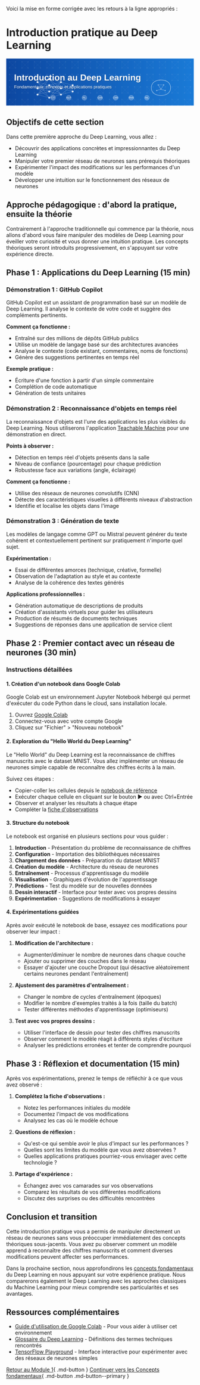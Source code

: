 Voici la mise en forme corrigée avec les retours à la ligne appropriés :
# Introduction pratique au Deep Learning

![Introduction pratique](../images/banner-intro-dl.svg)

## Objectifs de cette section

Dans cette première approche du Deep Learning, vous allez :

 - Découvrir des applications concrètes et impressionnantes du Deep Learning
 - Manipuler votre premier réseau de neurones sans prérequis théoriques
 - Expérimenter l'impact des modifications sur les performances d'un modèle
 - Développer une intuition sur le fonctionnement des réseaux de neurones

## Approche pédagogique : d'abord la pratique, ensuite la théorie

Contrairement à l'approche traditionnelle qui commence par la théorie, nous allons d'abord vous faire manipuler des modèles de Deep Learning pour éveiller votre curiosité et vous donner une intuition pratique. Les concepts théoriques seront introduits progressivement, en s'appuyant sur votre expérience directe.

## Phase 1 : Applications du Deep Learning (15 min)

### Démonstration 1 : GitHub Copilot

GitHub Copilot est un assistant de programmation basé sur un modèle de Deep Learning. Il analyse le contexte de votre code et suggère des compléments pertinents.

**Comment ça fonctionne :**

 - Entraîné sur des millions de dépôts GitHub publics
 - Utilise un modèle de langage basé sur des architectures avancées
 - Analyse le contexte (code existant, commentaires, noms de fonctions)
 - Génère des suggestions pertinentes en temps réel

**Exemple pratique :**

 - Écriture d'une fonction à partir d'un simple commentaire
 - Complétion de code automatique
 - Génération de tests unitaires

### Démonstration 2 : Reconnaissance d'objets en temps réel

La reconnaissance d'objets est l'une des applications les plus visibles du Deep Learning. Nous utiliserons l'application [Teachable Machine](https://teachablemachine.withgoogle.com/) pour une démonstration en direct.

**Points à observer :**

 - Détection en temps réel d'objets présents dans la salle
 - Niveau de confiance (pourcentage) pour chaque prédiction
 - Robustesse face aux variations (angle, éclairage)

**Comment ça fonctionne :**

 - Utilise des réseaux de neurones convolutifs (CNN)
 - Détecte des caractéristiques visuelles à différents niveaux d'abstraction
 - Identifie et localise les objets dans l'image

### Démonstration 3 : Génération de texte

Les modèles de langage comme GPT ou Mistral peuvent générer du texte cohérent et contextuellement pertinent sur pratiquement n'importe quel sujet.

**Expérimentation :**

 - Essai de différentes amorces (technique, créative, formelle)
 - Observation de l'adaptation au style et au contexte
 - Analyse de la cohérence des textes générés

**Applications professionnelles :**

 - Génération automatique de descriptions de produits
 - Création d'assistants virtuels pour guider les utilisateurs
 - Production de résumés de documents techniques
 - Suggestions de réponses dans une application de service client

## Phase 2 : Premier contact avec un réseau de neurones (30 min)

### Instructions détaillées

#### 1. Création d'un notebook dans Google Colab

Google Colab est un environnement Jupyter Notebook hébergé qui permet d'exécuter du code Python dans le cloud, sans installation locale.

1. Ouvrez [Google Colab](https://colab.research.google.com/)
2. Connectez-vous avec votre compte Google
3. Cliquez sur "Fichier" > "Nouveau notebook"

#### 2. Exploration du "Hello World du Deep Learning"

Le "Hello World" du Deep Learning est la reconnaissance de chiffres manuscrits avec le dataset MNIST. Vous allez implémenter un réseau de neurones simple capable de reconnaître des chiffres écrits à la main.

Suivez ces étapes :

 - Copier-coller les cellules depuis le [notebook de référence](ressources/hello-world-dl.md)
 - Exécuter chaque cellule en cliquant sur le bouton ▶️ ou avec Ctrl+Entrée
 - Observer et analyser les résultats à chaque étape
 - Compléter la [fiche d'observations](ressources/fiche-observations.md)

#### 3. Structure du notebook

Le notebook est organisé en plusieurs sections pour vous guider :

1. **Introduction** - Présentation du problème de reconnaissance de chiffres
2. **Configuration** - Importation des bibliothèques nécessaires
3. **Chargement des données** - Préparation du dataset MNIST
4. **Création du modèle** - Architecture du réseau de neurones
5. **Entraînement** - Processus d'apprentissage du modèle
6. **Visualisation** - Graphiques d'évolution de l'apprentissage
7. **Prédictions** - Test du modèle sur de nouvelles données
8. **Dessin interactif** - Interface pour tester avec vos propres dessins
9. **Expérimentation** - Suggestions de modifications à essayer

#### 4. Expérimentations guidées

Après avoir exécuté le notebook de base, essayez ces modifications pour observer leur impact :

1. **Modification de l'architecture :**

     - Augmenter/diminuer le nombre de neurones dans chaque couche
     - Ajouter ou supprimer des couches dans le réseau
     - Essayer d'ajouter une couche Dropout (qui désactive aléatoirement certains neurones pendant l'entraînement)

2. **Ajustement des paramètres d'entraînement :**

     - Changer le nombre de cycles d'entraînement (époques)
     - Modifier le nombre d'exemples traités à la fois (taille du batch)
     - Tester différentes méthodes d'apprentissage (optimiseurs)

3. **Test avec vos propres dessins :**

     - Utiliser l'interface de dessin pour tester des chiffres manuscrits
     - Observer comment le modèle réagit à différents styles d'écriture
     - Analyser les prédictions erronées et tenter de comprendre pourquoi

## Phase 3 : Réflexion et documentation (15 min)

Après vos expérimentations, prenez le temps de réfléchir à ce que vous avez observé :

1. **Complétez la fiche d'observations :**

   - Notez les performances initiales du modèle
   - Documentez l'impact de vos modifications
   - Analysez les cas où le modèle échoue

2. **Questions de réflexion :**

   - Qu'est-ce qui semble avoir le plus d'impact sur les performances ?
   - Quelles sont les limites du modèle que vous avez observées ?
   - Quelles applications pratiques pourriez-vous envisager avec cette technologie ?

3. **Partage d'expérience :**

   - Échangez avec vos camarades sur vos observations
   - Comparez les résultats de vos différentes modifications
   - Discutez des surprises ou des difficultés rencontrées

## Conclusion et transition

Cette introduction pratique vous a permis de manipuler directement un réseau de neurones sans vous préoccuper immédiatement des concepts théoriques sous-jacents. Vous avez pu observer comment un modèle apprend à reconnaître des chiffres manuscrits et comment diverses modifications peuvent affecter ses performances.

Dans la prochaine section, nous approfondirons les [concepts fondamentaux](concepts-fondamentaux.md) du Deep Learning en nous appuyant sur votre expérience pratique. Nous comparerons également le Deep Learning avec les approches classiques du Machine Learning pour mieux comprendre ses particularités et ses avantages.

## Ressources complémentaires

 - [Guide d'utilisation de Google Colab](ressources/guide-colab.md) - Pour vous aider à utiliser cet environnement
 - [Glossaire du Deep Learning](ressources/glossaire-dl.md) - Définitions des termes techniques rencontrés
 - [TensorFlow Playground](https://playground.tensorflow.org/) - Interface interactive pour expérimenter avec des réseaux de neurones simples

[Retour au Module 1](index.md){ .md-button }
[Continuer vers les Concepts fondamentaux](concepts-fondamentaux.md){ .md-button .md-button--primary }
